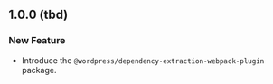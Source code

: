 ## 1.0.0 (tbd)

### New Feature

- Introduce the `@wordpress/dependency-extraction-webpack-plugin` package.
